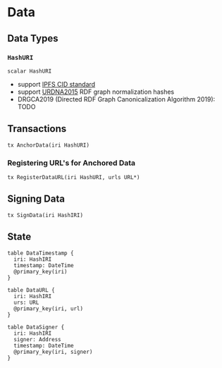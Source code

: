 # Data

## Data Types

### `HashURI`

```text
scalar HashURI
```

* support [IPFS CID standard](https://docs.ipfs.io/guides/concepts/cid/)
* support [URDNA2015](https://json-ld.github.io/normalization/spec/) RDF graph normalization hashes
* DRGCA2019 \(Directed RDF Graph Canonicalization Algorithm 2019\): TODO

## Transactions

```text
tx AnchorData(iri HashURI)
```

### Registering URL's for Anchored Data

```text
tx RegisterDataURL(iri HashURI, urls URL*)
```

## Signing Data

```text
tx SignData(iri HashIRI)
```

## State

```
table DataTimestamp {
  iri: HashIRI
  timestamp: DateTime
  @primary_key(iri)
}

table DataURL {
  iri: HashIRI
  urs: URL
  @primary_key(iri, url)
}

table DataSigner {
  iri: HashIRI
  signer: Address
  timestamp: DateTime
  @primary_key(iri, signer)
}
```

